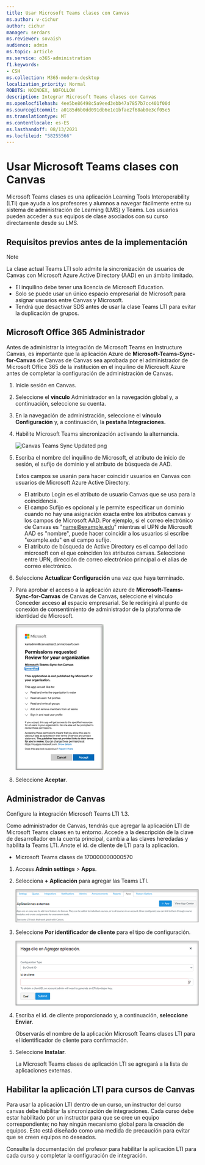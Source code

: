 ```yaml
---
title: Usar Microsoft Teams clases con Canvas
ms.author: v-cichur
author: cichur
manager: serdars
ms.reviewer: sovaish
audience: admin
ms.topic: article
ms.service: o365-administration
f1.keywords:
- CSH
ms.collection: M365-modern-desktop
localization_priority: Normal
ROBOTS: NOINDEX, NOFOLLOW
description: Integrar Microsoft Teams clases con Canvas
ms.openlocfilehash: 4ee5be86498c5a9eed3ebb47a7857b7cc401f00d
ms.sourcegitcommit: a0185d6b0dd091db6e1e1bfae2f68ab0e3cf05e5
ms.translationtype: MT
ms.contentlocale: es-ES
ms.lasthandoff: 08/13/2021
ms.locfileid: "58255566"
---
```

# <a name="use-microsoft-teams-classes-with-canvas"></a>Usar Microsoft Teams clases con Canvas

Microsoft Teams clases es una aplicación Learning Tools Interoperability (LTI) que ayuda a los profesores y alumnos a navegar fácilmente entre su sistema de administración de Learning (LMS) y Teams. Los usuarios pueden acceder a sus equipos de clase asociados con su curso directamente desde su LMS.

## <a name="prerequisites-before-deployment"></a>Requisitos previos antes de la implementación

> [!NOTE]
> La clase actual Teams LTI solo admite la sincronización de usuarios de Canvas con Microsoft Azure Active Directory (AAD) en un ámbito limitado. 
> - El inquilino debe tener una licencia de Microsoft Education.
> - Solo se puede usar un único espacio empresarial de Microsoft para asignar usuarios entre Canvas y Microsoft.
> - Tendrá que desactivar SDS antes de usar la clase Teams LTI para evitar la duplicación de grupos.

## <a name="microsoft-office-365-admin"></a>Microsoft Office 365 Administrador

Antes de administrar la integración de Microsoft Teams en Instructure Canvas, es importante que la aplicación Azure de **Microsoft-Teams-Sync-for-Canvas** de Canvas de Canvas sea aprobada por el administrador de Microsoft Office 365 de la institución en el inquilino de Microsoft Azure antes de completar la configuración de administración de Canvas.

1. Inicie sesión en Canvas.

2. Seleccione el **vínculo** Administrador en la navegación global y, a continuación, seleccione su cuenta.

3. En la navegación de administración, seleccione el **vínculo Configuración** y, a continuación, la **pestaña Integraciones.**

4. Habilite Microsoft Teams sincronización activando la alternancia.
   
   ![Canvas Teams Sync Updated png](https://user-images.githubusercontent.com/87142492/128225881-abdfc52d-dc9e-48ad-aec5-f6617c6436f3.png)

5. Escriba el nombre del inquilino de Microsoft, el atributo de inicio de sesión, el sufijo de dominio y el atributo de búsqueda de AAD.

   Estos campos se usarán para hacer coincidir usuarios en Canvas con usuarios de Microsoft Azure Active Directory. 
   * El atributo Login es el atributo de usuario Canvas que se usa para la coincidencia.
   * El campo Sufijo es opcional y le permite especificar un dominio cuando no hay una asignación exacta entre los atributos canvas y los campos de Microsoft AAD. Por ejemplo, si el correo electrónico de Canvas es "name@example.edu" mientras el UPN de Microsoft AAD es "nombre", puede hacer coincidir a los usuarios si escribe "example.edu" en el campo sufijo.
   * El atributo de búsqueda de Active Directory es el campo del lado microsoft con el que coinciden los atributos canvas. Seleccione entre UPN, dirección de correo electrónico principal o el alias de correo electrónico.

6. Seleccione **Actualizar Configuración** una vez que haya terminado.

7. Para aprobar el acceso a la aplicación azure de **Microsoft-Teams-Sync-for-Canvas** de Canvas de Canvas, seleccione el vínculo Conceder acceso **al** espacio empresarial. Se le redirigirá al punto de conexión de consentimiento de administrador de la plataforma de identidad de Microsoft.

   ![permissions](media/permissions.png)

8. Seleccione **Aceptar**.

## <a name="canvas-admin"></a>Administrador de Canvas

Configure la integración Microsoft Teams LTI 1.3.

Como administrador de Canvas, tendrás que agregar la aplicación LTI de Microsoft Teams clases en tu entorno. Accede a la descripción de la clave de desarrollador en la cuenta principal, cambia a las claves heredadas y habilita la Teams LTI. Anote el id. de cliente de LTI para la aplicación.

 - Microsoft Teams clases de 170000000000570

1. Access **Admin settings**  >  **Apps**.

2. Selecciona **+ Aplicación** para agregar las Teams LTI.

   ![external-apps](media/external-apps.png)

3. Seleccione **Por identificador de cliente** para el tipo de configuración.

   ![agregar aplicación](media/add-app.png)

4. Escriba el id. de cliente proporcionado y, a continuación, **seleccione Enviar**.

   Observarás el nombre de la aplicación Microsoft Teams clases LTI para el identificador de cliente para confirmación.

5. Seleccione **Instalar**.

   La Microsoft Teams clases de aplicación LTI se agregará a la lista de aplicaciones externas.
   
## <a name="enabling-the-lti-app-for-canvas-courses"></a>Habilitar la aplicación LTI para cursos de Canvas

Para usar la aplicación LTI dentro de un curso, un instructor del curso canvas debe habilitar la sincronización de integraciones. Cada curso debe estar habilitado por un instructor para que se cree un equipo correspondiente; no hay ningún mecanismo global para la creación de equipos. Esto está diseñado como una medida de precaución para evitar que se creen equipos no deseados.

Consulte la documentación [](https://support.microsoft.com/topic/use-microsoft-teams-classes-in-your-lms-preview-ac6a1e34-32f7-45e6-b83e-094185a1e78a#ID0EBD=Instructure_Canvas) del profesor para habilitar la aplicación LTI para cada curso y completar la configuración de integración.
